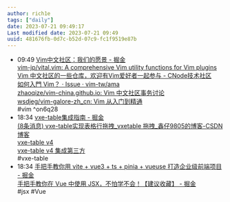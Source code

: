 ```yaml
---
author: rich1e
tags: ["daily"]
date: 2023-07-21 09:49:17
Last modified date: 2023-07-21 09:49
uuid: 481676fb-0d7c-b52d-07c9-fc1f9519e87b
---
```


- 09:49 [Vim中文社区：我们的愿景 - 掘金](https://juejin.cn/post/6844903586913058830)<br>[vim-jp/vital.vim: A comprehensive Vim utility functions for Vim plugins](https://github.com/vim-jp/vital.vim)<br>[Vim 中文社区的一些仓库，欢迎有Vim爱好者一起参与 - CNode技术社区](https://cnodejs.org/topic/5ad68ca7a7d228c16b986e08)<br>[如何入門 Vim？ · Issue  · vim-tw/ama](https://github.com/vim-tw/ama/issues/5)<br>[zhaoqize/vim-china.github.io: Vim 中文社区事务讨论](https://github.com/zhaoqize/vim-china.github.io)<br>[wsdjeg/vim-galore-zh_cn: Vim 从入门到精通](https://github.com/wsdjeg/vim-galore-zh_cn)<br>#vim ^on6q28
- 18:34 [vxe-table集成指南 - 掘金](https://juejin.cn/post/7125610742283239438)<br>[(8条消息) vxe-table实现表格行拖拽_vxetable 拖拽_鑫仔9805的博客-CSDN博客](https://blog.csdn.net/weixin_44427998/article/details/127278549)<br>[vxe-table v4](https://vxetable.cn/#/table/menus/api)<br>[vxe-table v4 集成第三方](https://vxetable.cn/other4/#/table/other/sortableColumn)<br>#vxe-table
- 18:34 [手把手教你用 vite + vue3 + ts + pinia + vueuse 打造企业级前端项目 - 掘金](https://juejin.cn/post/7079785777692934174#heading-20)<br>[手把手教你在 Vue 中使用 JSX，不怕学不会！【建议收藏】 - 掘金](https://juejin.cn/post/7009930264742723591#heading-0)<br>#jsx #Vue